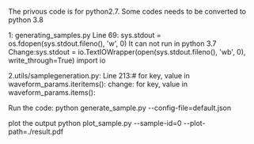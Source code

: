 The privous code is for python2.7. Some codes needs to be converted to python 3.8

1: generating_samples.py
Line 69: sys.stdout = os.fdopen(sys.stdout.fileno(), 'w', 0)
It can not run in python 3.7
Change:sys.stdout = io.TextIOWrapper(open(sys.stdout.fileno(), 'wb', 0), write_through=True)
       import io
     
2.utils/samplegeneration.py:
Line 213:#        for key, value in waveform_params.iteritems():
change:         for key, value in waveform_params.items():   

Run the code:
python generate_sample.py --config-file=default.json

plot the output
python plot_sample.py --sample-id=0 --plot-path=./result.pdf
